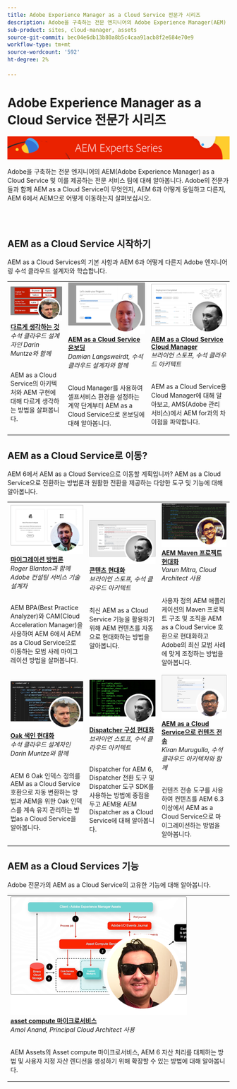 ```yaml
---
title: Adobe Experience Manager as a Cloud Service 전문가 시리즈
description: Adobe을 구축하는 전문 엔지니어의 Adobe Experience Manager(AEM) as a Cloud Service 및 이를 제공하는 전문 서비스에 대해 알아봅니다.
sub-product: sites, cloud-manager, assets
source-git-commit: bec04e6db13b80a8b5c4caa91acb8f2e684e70e9
workflow-type: tm+mt
source-wordcount: '592'
ht-degree: 2%

---
```



# Adobe Experience Manager as a Cloud Service 전문가 시리즈

![AEM Experts Series](./assets/experts-series/masthead.png)

Adobe을 구축하는 전문 엔지니어의 AEM(Adobe Experience Manager) as a Cloud Service 및 이를 제공하는 전문 서비스 팀에 대해 알아봅니다. Adobe의 전문가들과 함께 AEM as a Cloud Service이 무엇인지, AEM 6과 어떻게 동일하고 다른지, AEM 6에서 AEM으로 어떻게 이동하는지 살펴보십시오.

<br/> 
<br/>

## AEM as a Cloud Service 시작하기

AEM as a Cloud Services의 기본 사항과 AEM 6과 어떻게 다른지 Adobe 엔지니어링 수석 클라우드 설계자와 학습합니다.

<table>
  <tr>
   <td>
      <a href="./migration/moving-to-aem-as-a-cloud-service/introduction.md">
      <img alt="다르게 생각하는 것" src="./assets/experts-series/thinking-differently.png"/>
      </a>
      <div>
         <a href="./migration/moving-to-aem-as-a-cloud-service/introduction.md"><strong>다르게 생각하는 것</strong></a>         
         <br/><em>수석 클라우드 설계자인 Darin Muntze와 함께</em>
      </div>
      <p>
        <br/>
         AEM as a Cloud Service의 아키텍처와 AEM 구현에 대해 다르게 생각하는 방법을 살펴봅니다.
      </p>
     </td>   
     <td>
      <a href="./migration/moving-to-aem-as-a-cloud-service/onboarding.md">
      <img alt="AEM as a Cloud Service에 온보딩" src="./assets/experts-series/onboarding.png"/>
      </a>
      <div>
         <a href="./migration/moving-to-aem-as-a-cloud-service/onboarding.md"><strong>AEM as a Cloud Service 온보딩</strong></a>
         <br/><em>Damian Langsweirdt, 수석 클라우드 설계자와 함께</em>
      </div>
      <p>
        <br/>
         Cloud Manager를 사용하여 셀프서비스 환경을 설정하는 계약 단계부터 AEM as a Cloud Service으로 온보딩에 대해 알아봅니다.
      </p>
   </td>     
   </td>   
     <td>
      <a href="./migration/moving-to-aem-as-a-cloud-service/cloud-manager.md">
      <img alt="Cloud Manager" src="./assets/experts-series/cloud-manager.png"/>
      </a>
      <div>
         <a href="./migration/moving-to-aem-as-a-cloud-service/cloud-manager.md"><strong>AEM as a Cloud Service Cloud Manager</strong></a>
         <br/><em>브라이언 스토프, 수석 클라우드 아키텍트</em>
      </div>
      <p>
        <br/>
         AEM as a Cloud Service용 Cloud Manager에 대해 알아보고, AMS(Adobe 관리 서비스)에서 AEM for과의 차이점을 파악합니다.
      </p>
   </td> 
  </tr>
</table>

## AEM as a Cloud Service로 이동?

AEM 6에서 AEM as a Cloud Service으로 이동할 계획입니까? AEM as a Cloud Service으로 전환하는 방법론과 원활한 전환을 제공하는 다양한 도구 및 기능에 대해 알아봅니다.

<table>
  <tr>
   <td>
      <a href="./migration/moving-to-aem-as-a-cloud-service/bpa-and-cam.md" target="_aem-experts-series-video">
      <img alt="마이그레이션 방법론" src="./assets/experts-series/bpa-and-cam.png"/>
      </a>
      <div>
         <a href="./migration/moving-to-aem-as-a-cloud-service/bpa-and-cam.md" target="_aem-experts-series-video"><strong>마이그레이션 방법론</strong></a>
         <br/><em>Roger Blanton과 함께 Adobe 컨설팅 서비스 기술 설계자</em>
      </div>
      <p>
        <br/>
        AEM BPA(Best Practice Analyzer)와 CAM(Cloud Acceleration Manager)을 사용하여 AEM 6에서 AEM as a Cloud Service으로 이동하는 모범 사례 마이그레이션 방법을 살펴봅니다.
      </p>
   </td>   
     <td>
      <a href="./migration/moving-to-aem-as-a-cloud-service/aem-modernization-tools.md" target="_aem-experts-series-video">
      <img alt="콘텐츠 현대화" src="./assets/experts-series/aem-modernizer-tools.png"/>
      </a>
      <div>
         <a href="./migration/moving-to-aem-as-a-cloud-service/aem-modernization-tools.md" target="_aem-experts-series-video"><strong>콘텐츠 현대화</strong></a>
         <br/><em>브라이언 스토프, 수석 클라우드 아키텍트</em>
      </div>
      <p>
        <br/>
         최신 AEM as a Cloud Service 기능을 활용하기 위해 AEM 컨텐츠를 자동으로 현대화하는 방법을 알아봅니다.
      </p>
   </td>     
   </td>   
     <td>
      <a href="./migration/moving-to-aem-as-a-cloud-service/repository-modernization.md" target="_aem-experts-series-video">
      <img alt="AEM Maven 프로젝트 현대화" src="./assets/experts-series/repository-modernizer.png"/>
      </a>
      <div>
         <a href="./migration/moving-to-aem-as-a-cloud-service/repository-modernization.md" target="_aem-experts-series-video"><strong>AEM Maven 프로젝트 현대화</strong></a>
         <br/><em>Varun Mitra, Cloud Architect 사용</em>
      </div>
      <p>
        <br/>
         사용자 정의 AEM 애플리케이션의 Maven 프로젝트 구조 및 조직을 AEM as a Cloud Service 호환으로 현대화하고 Adobe의 최신 모범 사례에 맞게 조정하는 방법을 알아봅니다.
      </p>
   </td> 
  </tr>
  <tr>
   <td>
      <a href="./migration/moving-to-aem-as-a-cloud-service/search-and-indexing.md" target="_aem-experts-series-video">
      <img alt="Oak 색인 현대화" src="./assets/experts-series/indexes.png"/>
      </a>
      <div>
         <a href="./migration/moving-to-aem-as-a-cloud-service/search-and-indexing.md" target="_aem-experts-series-video"><strong>Oak 색인 현대화</strong></a>
         <br/><em>수석 클라우드 설계자인 Darin Muntze와 함께</em>
      </div>
      <p>
        <br/>
        AEM 6 Oak 인덱스 정의를 AEM as a Cloud Service 호환으로 자동 변환하는 방법과 AEM을 위한 Oak 인덱스를 계속 유지 관리하는 방법as a Cloud Service을 알아봅니다.
      </p>
   </td>   
     <td>
      <a href="./migration/moving-to-aem-as-a-cloud-service/dispatcher.md" target="_aem-experts-series-video">
      <img alt="Dispatcher 구성 현대화" src="./assets/experts-series/dispatcher.png"/>
      </a>
      <div>
         <a href="./migration/moving-to-aem-as-a-cloud-service/dispatcher.md" target="_aem-experts-series-video"><strong>Dispatcher 구성 현대화</strong></a>
         <br/><em>브라이언 스토프, 수석 클라우드 아키텍트</em>
      </div>
      <p>
        <br/>
         Dispatcher for AEM 6, Dispatcher 전환 도구 및 Dispatcher 도구 SDK를 사용하는 방법에 중점을 두고 AEM용 AEM Dispatcher as a Cloud Service에 대해 알아봅니다.
      </p>
   </td>     
   </td>   
     <td>
      <a href="./migration/moving-to-aem-as-a-cloud-service/content-migration/content-transfer-tool.md" target="_aem-experts-series-video">
      <img alt="AEM as a Cloud Service으로 컨텐츠 전송" src="./assets/experts-series/content-transfer-tool.png"/>
      </a>
      <div>
         <a href="./migration/moving-to-aem-as-a-cloud-service/content-migration/content-transfer-tool.md" target="_aem-experts-series-video"><strong>AEM as a Cloud Service으로 컨텐츠 전송</strong></a>
         <br/><em>Kiran Murugulla, 수석 클라우드 아키텍처와 함께</em>
      </div>
      <p>
        <br/>
         컨텐츠 전송 도구를 사용하여 컨텐츠를 AEM 6.3 이상에서 AEM as a Cloud Service으로 마이그레이션하는 방법을 알아봅니다.
      </p>
   </td> 
  </tr>  
</table>


## AEM as a Cloud Services 기능

Adobe 전문가의 AEM as a Cloud Service의 고유한 기능에 대해 알아봅니다.

<table>
  <tr>
   <td>
      <a href="./migration/moving-to-aem-as-a-cloud-service/asset-compute-microservices.md" target="_aem-experts-series-video">
      <img alt="asset compute 마이크로서비스" src="./assets/experts-series/asset-compute-microservices.png"/>
      </a>
      <div>
         <a href="./migration/moving-to-aem-as-a-cloud-service/asset-compute-microservices.md" target="_aem-experts-series-video"><strong>asset compute 마이크로서비스</strong></a>
         <br/><em>Amol Anand, Principal Cloud Architect 사용</em>
      </div>
      <p>
        <br/>
        AEM Assets의 Asset compute 마이크로서비스, AEM 6 자산 처리를 대체하는 방법 및 사용자 지정 자산 렌디션을 생성하기 위해 확장할 수 있는 방법에 대해 알아봅니다.
      </p>
   </td>   
  </tr>
</table>
